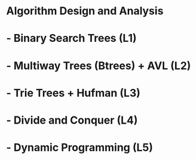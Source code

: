 # Algorithm Design and Analysis

# - Binary Search Trees (L1)
# - Multiway Trees (Btrees) + AVL (L2)
# - Trie Trees + Hufman (L3)
# - Divide and Conquer (L4)
# - Dynamic Programming (L5)

